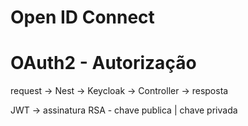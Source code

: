 # Open ID Connect

# OAuth2 - Autorização

request -> Nest -> Keycloak -> Controller -> resposta

JWT -> assinatura RSA - chave publica | chave privada
